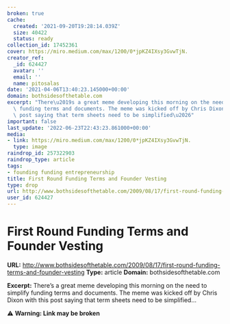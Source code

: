 ```yaml
---
broken: true
cache:
  created: '2021-09-20T19:28:14.039Z'
  size: 40422
  status: ready
collection_id: 17452361
cover: https://miro.medium.com/max/1200/0*jpKZ4IXsy3GvwTjN.
creator_ref:
  _id: 624427
  avatar: ''
  email: ''
  name: pitosalas
date: '2021-04-06T13:40:23.145000+00:00'
domain: bothsidesofthetable.com
excerpt: "There\u2019s a great meme developing this morning on the need to simplify\
  \ funding terms and documents. The meme was kicked off by Chris Dixon with this\
  \ post saying that term sheets need to be simplified\u2026"
important: false
last_update: '2022-06-23T22:43:23.861000+00:00'
media:
- link: https://miro.medium.com/max/1200/0*jpKZ4IXsy3GvwTjN.
  type: image
raindrop_id: 257322903
raindrop_type: article
tags:
- founding funding entrepreneurship
title: First Round Funding Terms and Founder Vesting
type: drop
url: http://www.bothsidesofthetable.com/2009/08/17/first-round-funding-terms-and-founder-vesting
user_id: 624427
---
```


# First Round Funding Terms and Founder Vesting

**URL:** http://www.bothsidesofthetable.com/2009/08/17/first-round-funding-terms-and-founder-vesting
**Type:** article
**Domain:** bothsidesofthetable.com

**Excerpt:** There’s a great meme developing this morning on the need to simplify funding terms and documents. The meme was kicked off by Chris Dixon with this post saying that term sheets need to be simplified…

⚠️ **Warning: Link may be broken**
